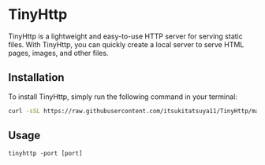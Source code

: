 # TinyHttp

TinyHttp is a lightweight and easy-to-use HTTP server for serving static files. With TinyHttp, you can quickly create a local server to serve HTML pages, images, and other files.

## Installation

To install TinyHttp, simply run the following command in your terminal:

```bash
curl -sSL https://raw.githubusercontent.com/itsukitatsuya11/TinyHttp/main/install.sh | bash
```

## Usage
```
tinyhttp -port [port]
```
